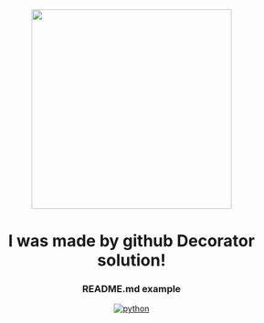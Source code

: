 <!--GENERATED-->
<div align="center">
<img src="https://img.freepik.com/free-vector/hand-drawn-flat-design-people-waving-illustration_23-2149207429.jpg" width="350"/>
<h1>I was made by github Decorator solution!</h1>
<h3>README.md example</h3>
</div>
<div align="center">

[![python](https://img.shields.io/badge/PY-Created-with-Python-green?style=for-the-badge&logo=Python&logoColor=yellow)]()
</div>
<!--END-->
